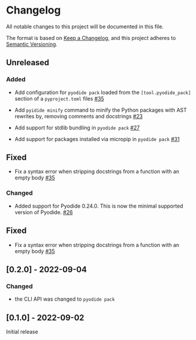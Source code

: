 # Changelog
All notable changes to this project will be documented in this file.

The format is based on [Keep a Changelog](https://keepachangelog.com/en/1.0.0/),
and this project adheres to [Semantic Versioning](https://semver.org/spec/v2.0.0.html).

## Unreleased

### Added

 - Add configuration for `pyodide pack` loaded from the `[tool.pyodide_pack]` section of a
   `pyproject.toml` files
   [#35](https://github.com/pyodide/pyodide-pack/pull/35)


 - Add `pyidide minify` command to minify the Python packages with AST rewrites by,
   removing comments and docstrings
   [#23](https://github.com/pyodide/pyodide-pack/pull/23)

 - Add support for stdlib bundling in `pyodide pack`
   [#27](https://github.com/pyodide/pyodide-pack/pull/27)

 - Add support for packages installed via micropip in `pyodide pack`
   [#31](https://github.com/pyodide/pyodide-pack/pull/31)

## Fixed

 - Fix a syntax error when stripping docstrings from a function with an empty body
   [#35](https://github.com/pyodide/pyodide-pack/pull/35)


### Changed

 - Added support for Pyodide 0.24.0. This is now the minimal supported version of Pyodide.
   [#26](https://github.com/pyodide/pyodide-pack/pull/26)

## Fixed

 - Fix a syntax error when stripping docstrings from a function with an empty body
   [#35](https://github.com/pyodide/pyodide-pack/pull/35)


## [0.2.0] - 2022-09-04

### Changed

 - the CLI API was changed to `pyodide pack`

## [0.1.0] - 2022-09-02

Initial release
